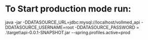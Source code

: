 # To Start production mode run:

java -jar -DDATASOURCE_URL=jdbc:mysql://localhost/vollmed_api -DDATASOURCE_USERNAME=root -DDATASOURCE_PASSWORD
= .\target\api-0.0.1-SNAPSHOT.jar --spring.profiles.active=prod
